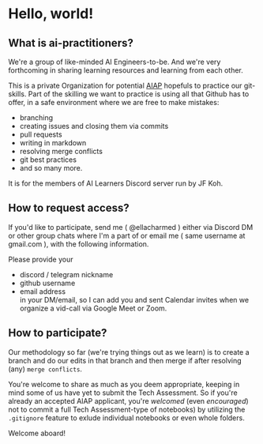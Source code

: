 # Hello, world!

## What is ai-practitioners?

We're a group of like-minded AI Engineers-to-be. And we're very forthcoming in sharing learning resources and learning from each other.

This is a private Organization for potential [AIAP](https://aisingapore.org/innovation/aiap/) hopefuls to practice our git-skills. Part of the skilling we want to practice is using all that Github has to offer, in a safe environment where we are free to make mistakes:
- branching
- creating issues and closing them via commits
- pull requests
- writing in markdown
- resolving merge conflicts
- git best practices
- and so many more.

It is for the members of AI Learners Discord server run by JF Koh.


## How to request access?

If you'd like to participate, send me ( @ellacharmed ) either via Discord DM or other group chats where I'm a part of or email me ( same username at gmail.com ), with the following information.

Please provide your 
- discord / telegram nickname
- github username
- email address <br/>
in your DM/email, so I can add you and sent Calendar invites when we organize a vid-call via Google Meet or Zoom.


## How to participate?

Our methodology so far (we're trying things out as we learn) is to create a branch and do our edits in that branch and then merge if after resolving (any) `merge conflicts`.

You're welcome to share as much as you deem appropriate, keeping in mind some of us have yet to submit the Tech Assessment. So if you're already an accepted AIAP applicant, you're _welcomed_ (even _encouraged_) not to commit a full Tech Assessment-type of notebooks) by utilizing the `.gitignore` feature to exlude individual notebooks or even whole folders.


Welcome aboard!
